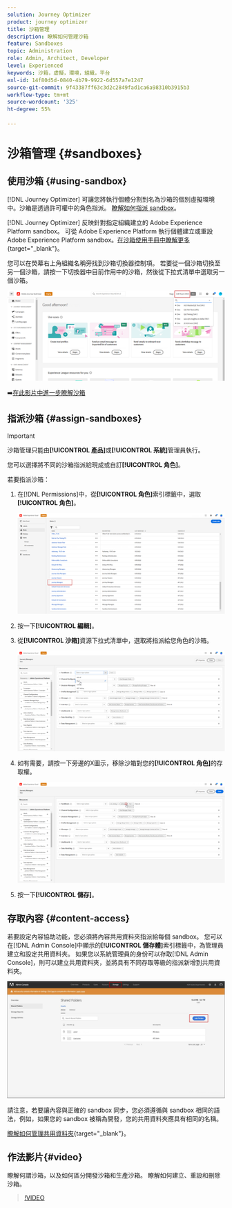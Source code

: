 ```yaml
---
solution: Journey Optimizer
product: journey optimizer
title: 沙箱管理
description: 瞭解如何管理沙箱
feature: Sandboxes
topic: Administration
role: Admin, Architect, Developer
level: Experienced
keywords: 沙箱，虛擬，環境，組織，平台
exl-id: 14f80d5d-0840-4b79-9922-6d557a7e1247
source-git-commit: 9f43387ff63c3d2c2849fad1ca6a98310b3915b3
workflow-type: tm+mt
source-wordcount: '325'
ht-degree: 55%

---
```


# 沙箱管理 {#sandboxes}

## 使用沙箱 {#using-sandbox}

[!DNL Journey Optimizer] 可讓您將執行個體分割到名為沙箱的個別虛擬環境中。沙箱是透過許可權中的角色指派。 [瞭解如何指派 sandbox](permissions.md#create-product-profile)。

[!DNL Journey Optimizer] 反映針對指定組織建立的 Adobe Experience Platform sandbox。
可從 Adobe Experience Platform 執行個體建立或重設 Adobe Experience Platform sandbox。[在沙箱使用手冊中瞭解更多](https://experienceleague.adobe.com/docs/experience-platform/sandbox/ui/user-guide.html?lang=zh-Hant){target="_blank"}。

您可以在熒幕右上角組織名稱旁找到沙箱切換器控制項。 若要從一個沙箱切換至另一個沙箱，請按一下切換器中目前作用中的沙箱，然後從下拉式清單中選取另一個沙箱。

![](assets/sandbox_5.png)

➡️[在此影片中進一步瞭解沙箱](#video)

## 指派沙箱 {#assign-sandboxes}

>[!IMPORTANT]
>
> 沙箱管理只能由&#x200B;**[!UICONTROL 產品]**&#x200B;或&#x200B;**[!UICONTROL 系統]**&#x200B;管理員執行。

您可以選擇將不同的沙箱指派給現成或自訂&#x200B;**[!UICONTROL 角色]**。

若要指派沙箱：

1. 在[!DNL Permissions]中，從&#x200B;**[!UICONTROL 角色]**&#x200B;索引標籤中，選取&#x200B;**[!UICONTROL 角色]**。

   ![](assets/sandbox_1.png)

1. 按一下&#x200B;**[!UICONTROL 編輯]**。

1. 從&#x200B;**[!UICONTROL 沙箱]**&#x200B;資源下拉式清單中，選取將指派給您角色的沙箱。

   ![](assets/sandbox_3.png)

1. 如有需要，請按一下旁邊的X圖示，移除沙箱對您的&#x200B;**[!UICONTROL 角色]**&#x200B;的存取權。

   ![](assets/sandbox_4.png)

1. 按一下&#x200B;**[!UICONTROL 儲存]**。

## 存取內容 {#content-access}

若要設定內容協助功能，您必須將內容共用資料夾指派給每個 sandbox。 您可以在[!DNL Admin Console]中顯示的&#x200B;**[!UICONTROL 儲存體]**&#x200B;索引標籤中，為管理員建立和設定共用資料夾。 如果您以系統管理員的身份可以存取[!DNL Admin Console]，則可以建立共用資料夾，並將具有不同存取等級的指派新增到共用資料夾。

![](assets/do-not-localize/content_access.png)

請注意，若要讓內容與正確的 sandbox 同步，您必須遵循與 sandbox 相同的語法，例如，如果您的 sandbox 被稱為開發，您的共用資料夾應具有相同的名稱。

[瞭解如何管理共用資料夾](https://helpx.adobe.com/tw/enterprise/admin-guide.html/enterprise/using/manage-adobe-storage.ug.html){target="_blank"}。

## 作法影片{#video}

瞭解何謂沙箱，以及如何區分開發沙箱和生產沙箱。 瞭解如何建立、重設和刪除沙箱。

>[!VIDEO](https://video.tv.adobe.com/v/334355?quality=12)